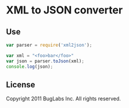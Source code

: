 # XML to JSON converter

## Use 
```javascript
var parser = require('xml2json');

var xml = "<foo>bar</foo>"
var json = parser.toJson(xml);
console.log(json);
```

## License
Copyright 2011 BugLabs Inc. All rights reserved.
